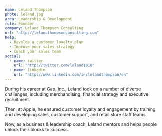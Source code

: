 ```yaml
---
name: Leland Thompson
photo: leland.jpg
area: Leadership & Development
role: Founder
company: Leland Thompson Consulting
url: "http://lelandthompsonconsulting.com"
help:
  - Develop a customer loyalty plan
  - Improve your sales strategy
  - Coach your sales team
social:
  - name: twitter
    url: "http://twitter.com/leland1010"
  - name: linkedin
    url: "http://www.linkedin.com/in/lelandthompson/en"
---
```


During his career at Gap, Inc., Leland took on a number of diverse challenges, including merchandising, financial strategy and executive recruitment.

Then, at Apple, he ensured customer loyalty and engagement by training and developing sales, customer support, and retail store staff teams.

Now, as a business & leadership coach, Leland mentors and helps people unlock their blocks to success.

